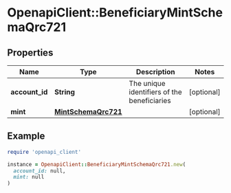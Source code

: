 # OpenapiClient::BeneficiaryMintSchemaQrc721

## Properties

| Name | Type | Description | Notes |
| ---- | ---- | ----------- | ----- |
| **account_id** | **String** | The unique identifiers of the beneficiaries | [optional] |
| **mint** | [**MintSchemaQrc721**](MintSchemaQrc721.md) |  | [optional] |

## Example

```ruby
require 'openapi_client'

instance = OpenapiClient::BeneficiaryMintSchemaQrc721.new(
  account_id: null,
  mint: null
)
```

